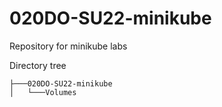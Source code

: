 # 020DO-SU22-minikube
Repository for minikube labs

Directory tree
```
├───020DO-SU22-minikube
│   └───Volumes
```